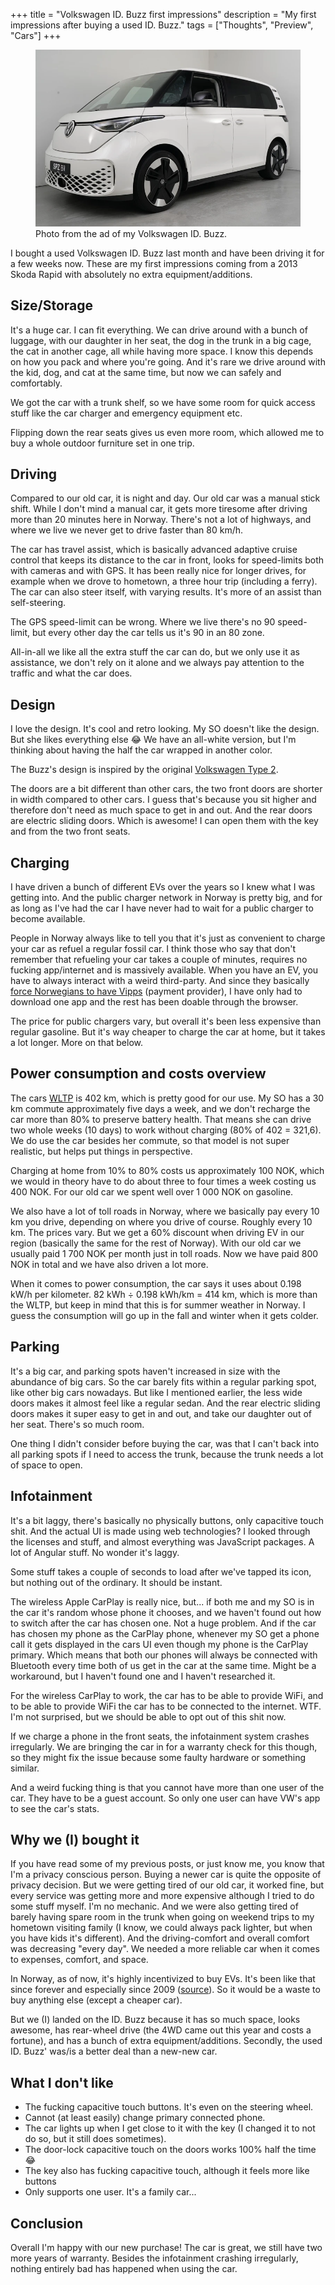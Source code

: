 +++
title = "Volkswagen ID. Buzz first impressions"
description = "My first impressions after buying a used ID. Buzz."
tags = ["Thoughts", "Preview", "Cars"]
+++

<figure>
  <img
    src="idbuzz.webp"
    alt="Photo of my Volkswagen ID. Buzz">
  <figcaption>
    Photo from the ad of my Volkswagen ID. Buzz.
  </figcaption>
</figure>

I bought a used Volkswagen ID. Buzz last month and have been driving it for a
few weeks now. These are my first impressions coming from a 2013 Skoda Rapid
with absolutely no extra equipment/additions.

## Size/Storage

It's a huge car. I can fit everything. We can drive around with a bunch of
luggage, with our daughter in her seat, the dog in the trunk in a big cage, the
cat in another cage, all while having more space. I know this depends on how you
pack and where you're going. And it's rare we drive around with the kid, dog,
and cat at the same time, but now we can safely and comfortably.

We got the car with a trunk shelf, so we have some room for quick access stuff
like the car charger and emergency equipment etc.

Flipping down the rear seats gives us even more room, which allowed me to buy a
whole outdoor furniture set in one trip.

## Driving

Compared to our old car, it is night and day. Our old car was a manual stick
shift. While I don't mind a manual car, it gets more tiresome after driving more
than 20 minutes here in Norway. There's not a lot of highways, and where we live
we never get to drive faster than 80 km/h.

The car has travel assist, which is basically advanced adaptive cruise control
that keeps its distance to the car in front, looks for speed-limits both with
cameras and with GPS. It has been really nice for longer drives, for example
when we drove to hometown, a three hour trip (including a ferry). The car can
also steer itself, with varying results. It's more of an assist than
self-steering.

The GPS speed-limit can be wrong. Where we live there's no 90 speed-limit, but
every other day the car tells us it's 90 in an 80 zone.

All-in-all we like all the extra stuff the car can do, but we only use it as
assistance, we don't rely on it alone and we always pay attention to the traffic
and what the car does.

## Design

I love the design. It's cool and retro looking. My SO doesn't like the design.
But she likes everything else 😂 We have an all-white version, but I'm thinking
about having the half the car wrapped in another color.

The Buzz's design is inspired by the original
[Volkswagen Type 2](https://en.wikipedia.org/wiki/Volkswagen_Type_2).

The doors are a bit different than other cars, the two front doors are shorter
in width compared to other cars. I guess that's because you sit higher and
therefore don't need as much space to get in and out. And the rear doors are
electric sliding doors. Which is awesome! I can open them with the key and from
the two front seats.

## Charging

I have driven a bunch of different EVs over the years so I knew what I was
getting into. And the public charger network in Norway is pretty big, and for as
long as I've had the car I have never had to wait for a public charger to become
available.

People in Norway always like to tell you that it's just as convenient to charge
your car as refuel a regular fossil car. I think those who say that don't
remember that refueling your car takes a couple of minutes, requires no fucking
app/internet and is massively available. When you have an EV, you have to always
interact with a weird third-party. And since they basically
[force Norwegians to have Vipps](/blog/vipps-should-allow-usernames) (payment
provider), I have only had to download one app and the rest has been doable
through the browser.

The price for public chargers vary, but overall it's been less expensive than
regular gasoline. But it's way cheaper to charge the car at home, but it takes a
lot longer. More on that below.

## Power consumption and costs overview

The cars
[WLTP](https://en.wikipedia.org/wiki/Worldwide_Harmonised_Light_Vehicles_Test_Procedure)
is 402 km, which is pretty good for our use. My SO has a 30 km commute
approximately five days a week, and we don't recharge the car more than 80% to
preserve battery health. That means she can drive two whole weeks (10 days) to
work without charging (80% of 402 = 321,6). We do use the car besides her
commute, so that model is not super realistic, but helps put things in
perspective.

Charging at home from 10% to 80% costs us approximately 100 NOK, which we would
in theory have to do about three to four times a week costing us 400 NOK. For
our old car we spent well over 1 000 NOK on gasoline.

We also have a lot of toll roads in Norway, where we basically pay every 10 km
you drive, depending on where you drive of course. Roughly every 10 km. The
prices vary. But we get a 60% discount when driving EV in our region (basically
the same for the rest of Norway). With our old car we usually paid 1 700 NOK per
month just in toll roads. Now we have paid 800 NOK in total and we have also
driven a lot more.

When it comes to power consumption, the car says it uses about 0.198 kW/h per
kilometer. 82 kWh ÷ 0.198 kWh/km = 414 km, which is more than the WLTP, but keep
in mind that this is for summer weather in Norway. I guess the consumption will
go up in the fall and winter when it gets colder.

## Parking

It's a big car, and parking spots haven't increased in size with the abundance
of big cars. So the car barely fits within a regular parking spot, like other
big cars nowadays. But like I mentioned earlier, the less wide doors makes it
almost feel like a regular sedan. And the rear electric sliding doors makes it
super easy to get in and out, and take our daughter out of her seat. There's so
much room.

One thing I didn't consider before buying the car, was that I can't back into
all parking spots if I need to access the trunk, because the trunk needs a lot
of space to open.

## Infotainment

It's a bit laggy, there's basically no physically buttons, only capacitive touch
shit. And the actual UI is made using web technologies? I looked through the
licenses and stuff, and almost everything was JavaScript packages. A lot of
Angular stuff. No wonder it's laggy.

Some stuff takes a couple of seconds to load after we've tapped its icon, but
nothing out of the ordinary. It should be instant.

The wireless Apple CarPlay is really nice, but... if both me and my SO is in the
car it's random whose phone it chooses, and we haven't found out how to switch
after the car has chosen one. Not a huge problem. And if the car has chosen my
phone as the CarPlay phone, whenever my SO get a phone call it gets displayed in
the cars UI even though my phone is the CarPlay primary. Which means that both
our phones will always be connected with Bluetooth every time both of us get in
the car at the same time. Might be a workaround, but I haven't found one and I
haven't researched it.

For the wireless CarPlay to work, the car has to be able to provide WiFi, and to
be able to provide WiFi the car has to be connected to the internet. WTF. I'm
not surprised, but we should be able to opt out of this shit now.

If we charge a phone in the front seats, the infotainment system crashes
irregularly. We are bringing the car in for a warranty check for this though, so
they might fix the issue because some faulty hardware or something similar.

And a weird fucking thing is that you cannot have more than one user of the car.
They have to be a guest account. So only one user can have VW's app to see the
car's stats.

## Why we (I) bought it

If you have read some of my previous posts, or just know me, you know that I'm a
privacy conscious person. Buying a newer car is quite the opposite of privacy
decision. But we were getting tired of our old car, it worked fine, but every
service was getting more and more expensive although I tried to do some stuff
myself. I'm no mechanic. And we were also getting tired of barely having spare
room in the trunk when going on weekend trips to my hometown visiting family (I
know, we could always pack lighter, but when you have kids it's different). And
the driving-comfort and overall comfort was decreasing "every day". We needed a
more reliable car when it comes to expenses, comfort, and space.

In Norway, as of now, it's highly incentivized to buy EVs. It's been like that
since forever and especially since 2009
([source](https://en.wikipedia.org/wiki/Plug-in_electric_vehicles_in_Norway)).
So it would be a waste to buy anything else (except a cheaper car).

But we (I) landed on the ID. Buzz because it has so much space, looks awesome,
has rear-wheel drive (the 4WD came out this year and costs a fortune), and has a
bunch of extra equipment/additions. Secondly, the used ID. Buzz' was/is a better
deal than a new-new car.

## What I don't like

- The fucking capacitive touch buttons. It's even on the steering wheel.
- Cannot (at least easily) change primary connected phone.
- The car lights up when I get close to it with the key (I changed it to not do
  so, but it still does sometimes).
- The door-lock capacitive touch on the doors works 100% half the time 😂
- The key also has fucking capacitive touch, although it feels more like buttons
- Only supports one user. It's a family car...

## Conclusion

Overall I'm happy with our new purchase! The car is great, we still have two
more years of warranty. Besides the infotainment crashing irregularly, nothing
entirely bad has happened when using the car.
